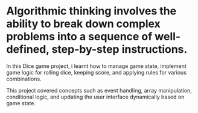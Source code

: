 # Algorithmic thinking involves the ability to break down complex problems into a sequence of well-defined, step-by-step instructions.

In this Dice game project, i learnt how to manage game state, implement game logic for rolling dice, keeping score, and applying rules for various combinations.

This project covered concepts such as event handling, array manipulation, conditional logic, and updating the user interface dynamically based on game state.

